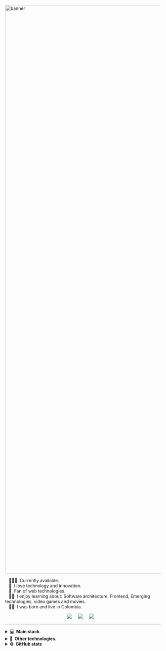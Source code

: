 <img width="1834" alt="banner" src="https://github.com/dresandev/dresandev/assets/79766563/2228a062-880c-4997-bad6-771ee2e8386c">

&nbsp;&nbsp;&nbsp;👨🏻‍💻 &nbsp;Currently available.\
&nbsp;&nbsp;&nbsp;🌱 &nbsp;I love technology and innovation.\
&nbsp;&nbsp;&nbsp;💓 &nbsp;Fan of web technologies.\
&nbsp;&nbsp;&nbsp;✍🏻 &nbsp;I enjoy learning about: Software architecture, Frontend, Emerging technologies, video games and movies.\
&nbsp;&nbsp;&nbsp;🧒🏻 &nbsp;I was born and live in Colombia.

<p align="center">
  <a href="mailto:javiandres.016@gmail.com?subject=Hola%20Javier%20Andres"><img src="https://img.shields.io/badge/gmail-%23D14836.svg?&style=for-the-badge&logo=gmail&logoColor=white" /></a>&nbsp;&nbsp;&nbsp;&nbsp;
  <a href="https://www.dresan.me/"><img src="https://img.shields.io/badge/website-000000?style=for-the-badge&logo=About.me&logoColor=white" /></a>&nbsp;&nbsp;&nbsp;&nbsp;
  <a href="https://www.linkedin.com/in/dresandev/"><img src="https://img.shields.io/badge/linkedin-%230077B5.svg?&style=for-the-badge&logo=linkedin&logoColor=white" /></a>&nbsp;&nbsp;&nbsp;&nbsp;
</p>

<hr/>

<details>
  <summary><b>💻 &nbsp;Main stack.</b></summary>
  <br/>

![HTML](https://img.shields.io/badge/HTML5-E34F26?style=for-the-badge&logo=html5&logoColor=white)&nbsp;
![Javascript](https://img.shields.io/badge/JavaScript-F7DF1E?style=for-the-badge&logo=javascript&logoColor=black)&nbsp;
![CSS](https://img.shields.io/badge/CSS3-1572B6?style=for-the-badge&logo=css3&logoColor=white)&nbsp;
![Typescript](https://img.shields.io/badge/TypeScript-007ACC?style=for-the-badge&logo=typescript&logoColor=white)&nbsp;
![REACT](https://img.shields.io/badge/React-20232A?style=for-the-badge&logo=react&logoColor=61DAFB)&nbsp;
![Node js](https://img.shields.io/badge/Node.js-43853D?style=for-the-badge&logo=node.js&logoColor=white)&nbsp;
![Express](https://img.shields.io/badge/Express.js-404D59?style=for-the-badge)&nbsp;
![Next js](https://img.shields.io/badge/Next.js-000000.svg?style=for-the-badge&logo=nextdotjs&logoColor=white) &nbsp;
![Git](https://img.shields.io/badge/GIT-E44C30?style=for-the-badge&logo=git&logoColor=white) &nbsp;
![Flutter](https://img.shields.io/badge/Flutter-02569B?style=for-the-badge&logo=flutter&logoColor=white) &nbsp;
![Dart](https://img.shields.io/badge/Dart-0175C2?style=for-the-badge&logo=dart&logoColor=white) &nbsp;
![Postgresql](https://img.shields.io/badge/PostgreSQL-316192?style=for-the-badge&logo=postgresql&logoColor=white) &nbsp;
![Mongodb](https://img.shields.io/badge/MongoDB-4EA94B?style=for-the-badge&logo=mongodb&logoColor=white)&nbsp;
![SASS](https://img.shields.io/badge/Sass-CC6699?style=for-the-badge&logo=sass&logoColor=white)&nbsp;
![Tailwind](https://img.shields.io/badge/Tailwind_CSS-38B2AC?style=for-the-badge&logo=tailwind-css&logoColor=white)&nbsp;
</details>

<details>
  <summary><b>🧠 &nbsp;Other technologies.</b></summary>
  <br/>

![Docker](https://img.shields.io/badge/Docker-2496ED.svg?style=for-the-badge&logo=Docker&logoColor=white)&nbsp;
![Graphql](https://img.shields.io/badge/GraphQL-E10098.svg?style=for-the-badge&logo=GraphQL&logoColor=white)&nbsp;
![Redis](https://img.shields.io/badge/Redis-DC382D.svg?style=for-the-badge&logo=Redis&logoColor=white)&nbsp;
</details>

<details>
  <summary><b>⚙️ &nbsp;GitHub stats</b></summary>
  <br/>
    <p align="center">
      <img height="150" src="https://github-readme-streak-stats.herokuapp.com?user=dresandev&theme=nord&hide_border=true&locale=es&date_format=M%20j%5B%2C%20Y%5D"/>
    </p>
    <p align="center">
      <img height="150" src="https://github-readme-stats.vercel.app/api/top-langs/?username=dresandev&hide_title=true&hide_border=true&layout=compact&langs_count=8&theme=nord&locale=es" />
      <img height="150" src="https://github-readme-stats.vercel.app/api?username=dresandev&hide_title=true&hide_border=true&show_icons=true&include_all_commits=true&count_private=true&line_height=21&theme=nord&locale=es" />
    </p>
</details>
